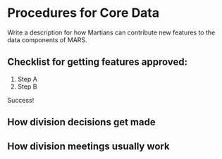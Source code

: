 # Procedures for Core Data

Write a description for how Martians can contribute new features to the data components of MARS.

## Checklist for getting features approved:

1. Step A
2. Step B

Success!

## How division decisions get made

## How division meetings usually work